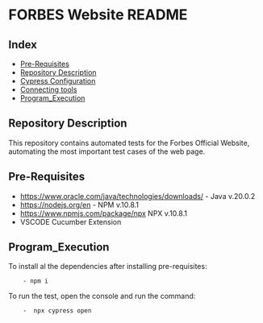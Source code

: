 # FORBES Website README #

## Index
 - [Pre-Requisites](#Pre-Requisites)
 - [Repository Description](#Repository_Description)
 - [Cypress Configuration](#Cypress_Configuration)
 - [Connecting tools](#Connecting_tools)
 - [Program_Execution](#Program_Execution)

## Repository Description
This repository contains automated tests for the Forbes Official Website, automating the most important test cases of the web page. 


## Pre-Requisites
 - https://www.oracle.com/java/technologies/downloads/ - Java v.20.0.2
 - https://nodejs.org/en - NPM v.10.8.1
 - https://www.npmjs.com/package/npx NPX v.10.8.1
 - VSCODE Cucumber Extension

## Program_Execution 
To install al the dependencies after installing pre-requisites:

        - npm i
        
To run the test, open the console and run the command:

        -  npx cypress open